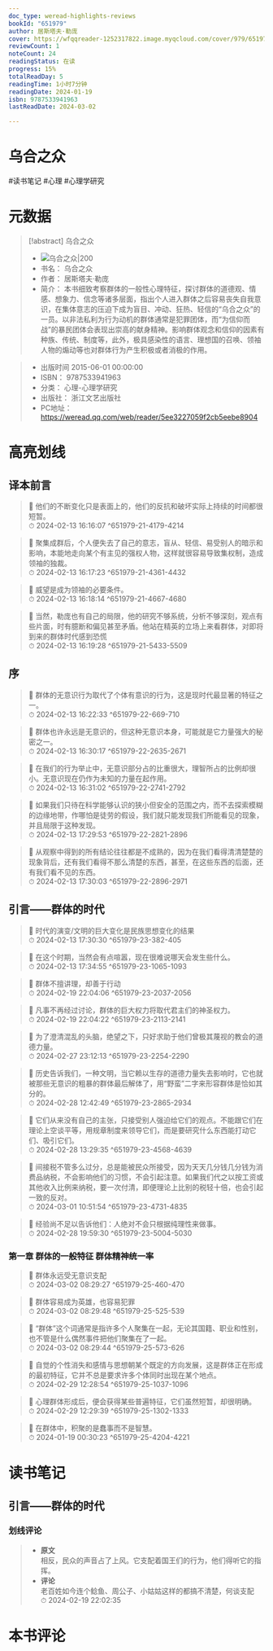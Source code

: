 ```yaml
---
doc_type: weread-highlights-reviews
bookId: "651979"
author: 居斯塔夫·勒庞
cover: https://wfqqreader-1252317822.image.myqcloud.com/cover/979/651979/t7_651979.jpg
reviewCount: 1
noteCount: 24
readingStatus: 在读
progress: 15%
totalReadDay: 5
readingTime: 1小时7分钟
readingDate: 2024-01-19
isbn: 9787533941963
lastReadDate: 2024-03-02

---
```


# 乌合之众


#读书笔记 #心理 #心理学研究

# 元数据
> [!abstract] 乌合之众
> - ![ 乌合之众|200](https://wfqqreader-1252317822.image.myqcloud.com/cover/979/651979/t7_651979.jpg)
> - 书名： 乌合之众
> - 作者： 居斯塔夫·勒庞
> - 简介：     本书细致考察群体的一般性心理特征，探讨群体的道德观、情感、想象力、信念等诸多层面，指出个人进入群体之后容易丧失自我意识，在集体意志的压迫下成为盲目、冲动、狂热、轻信的“乌合之众”的一员。以非法私利为行为动机的群体通常是犯罪团体，而“为信仰而战”的暴民团体会表现出崇高的献身精神。影响群体观念和信仰的因素有种族、传统、制度等，此外，极具感染性的语言、理想国的召唤、领袖人物的煽动等也对群体行为产生积极或者消极的作用。

> - 出版时间 2015-06-01 00:00:00
> - ISBN： 9787533941963
> - 分类： 心理-心理学研究
> - 出版社： 浙江文艺出版社
> - PC地址：https://weread.qq.com/web/reader/5ee3227059f2cb5eebe8904

# 高亮划线


## 译本前言

> 📌 他们的不断变化只是表面上的，他们的反抗和破坏实际上持续的时间都很短暂。  
> ⏱ 2024-02-13 16:16:07 ^651979-21-4179-4214

> 📌 聚集成群后，个人便失去了自己的意志，盲从、轻信、易受别人的暗示和影响，本能地走向某个有主见的强权人物，这样就很容易导致集权制，造成领袖的独裁。  
> ⏱ 2024-02-13 16:17:23 ^651979-21-4361-4432

> 📌 威望是成为领袖的必要条件。  
> ⏱ 2024-02-13 16:18:14 ^651979-21-4667-4680

> 📌 当然，勒庞也有自己的局限，他的研究不够系统，分析不够深刻，观点有些片面，时有臆断和偏见甚至矛盾。他站在精英的立场上来看群体，对即将到来的群体时代感到恐慌  
> ⏱ 2024-02-13 16:19:28 ^651979-21-5433-5509

## 序

> 📌 群体的无意识行为取代了个体有意识的行为，这是现时代最显著的特征之一。  
> ⏱ 2024-02-13 16:22:33 ^651979-22-669-710

> 📌 群体也许永远是无意识的，但这种无意识本身，可能就是它力量强大的秘密之一。  
> ⏱ 2024-02-13 16:30:17 ^651979-22-2635-2671

> 📌 在我们的行为举止中，无意识部分占的比重很大，理智所占的比例却很小。无意识现在仍作为未知的力量在起作用。  
> ⏱ 2024-02-13 16:31:02 ^651979-22-2741-2792

> 📌 如果我们只待在科学能够认识的狭小但安全的范围之内，而不去探索模糊的边缘地带，作哪怕是徒劳的假设，我们就只能发现我们所能看见的现象，并且局限于这种发现。  
> ⏱ 2024-02-13 17:29:53 ^651979-22-2821-2896

> 📌 从观察中得到的所有结论往往都是不成熟的，因为在我们看得清清楚楚的现象背后，还有我们看得不那么清楚的东西，甚至，在这些东西的后面，还有我们看不见的东西。  
> ⏱ 2024-02-13 17:30:03 ^651979-22-2896-2971

## 引言——群体的时代

> 📌 时代的演变/文明的巨大变化是民族思想变化的结果  
> ⏱ 2024-02-13 17:30:30 ^651979-23-382-405

> 📌 在这个时期，当然会有点喧嚣，现在很难说哪天会发生些什么。  
> ⏱ 2024-02-13 17:34:55 ^651979-23-1065-1093

> 📌 群体不擅讲理，却善于行动  
> ⏱ 2024-02-19 22:04:06 ^651979-23-2037-2056

> 📌 凡事不再经过讨论，群体的巨大权力将取代君主们的神圣权力。  
> ⏱ 2024-02-19 22:04:22 ^651979-23-2113-2141

> 📌 为了澄清混乱的头脑，绝望之下，只好求助于他们曾极其蔑视的教会的道德力量。  
> ⏱ 2024-02-27 23:12:13 ^651979-23-2254-2290

> 📌 历史告诉我们，一种文明，当它赖以生存的道德力量失去影响时，它也就被那些无意识的粗暴的群体最后解体了，用“野蛮”二字来形容群体是恰如其分的。  
> ⏱ 2024-02-28 12:42:49 ^651979-23-2865-2934

> 📌 它们从来没有自己的主张，只接受别人强迫给它们的观点。不能跟它们在理论上空谈平等，用规章制度来领导它们，而是要研究什么东西能打动它们、吸引它们。  
> ⏱ 2024-02-28 13:29:35 ^651979-23-4568-4639

> 📌 间接税不管多么过分，总是能被民众所接受，因为天天几分钱几分钱为消费品纳税，不会影响他们的习惯，不会引起注意。如果我们代之以按工资或其他收入比例来纳税，要一次付清，即便理论上比别的税轻十倍，也会引起一致的反对。  
> ⏱ 2024-03-01 10:51:54 ^651979-23-4731-4835

> 📌 经验尚不足以告诉他们：人绝对不会只根据纯理性来做事。  
> ⏱ 2024-02-28 19:59:30 ^651979-23-5004-5030

### 第一章 群体的一般特征 群体精神统一率

> 📌 群体永远受无意识支配  
> ⏱ 2024-03-02 08:29:27 ^651979-25-460-470

> 📌 群体容易成为英雄，也容易犯罪  
> ⏱ 2024-03-02 08:29:48 ^651979-25-525-539

> 📌 “群体”这个词通常是指许多个人聚集在一起，无论其国籍、职业和性别，也不管是什么偶然事件把他们聚集在了一起。  
> ⏱ 2024-03-02 08:29:44 ^651979-25-573-626

> 📌 自觉的个性消失和感情与思想朝某个既定的方向发展，这是群体正在形成的最初特征，它并不总是要求许多个体同时出现在某个地点。  
> ⏱ 2024-02-29 12:28:54 ^651979-25-1037-1096

> 📌 心理群体形成后，便会获得某些普遍特征，它们虽然短暂，却很明确。  
> ⏱ 2024-02-29 12:29:39 ^651979-25-1302-1333

> 📌 在群体中，积聚的是蠢事而不是智慧。  
> ⏱ 2024-01-19 00:30:23 ^651979-25-4204-4221



# 读书笔记


## 引言——群体的时代

### 划线评论
> - **原文**  
>  相反，民众的声音占了上风。它支配着国王们的行为，他们得听它的指挥。
> - **评论**  
>   老百姓如今连个鲶鱼、周公子、小姑姑这样的都搞不清楚，何谈支配  
> ⏱ 2024-02-19 22:02:35 
   


# 本书评论

